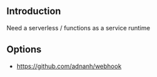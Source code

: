 ## Introduction 

Need a serverless / functions as a service runtime 

## Options

- https://github.com/adnanh/webhook